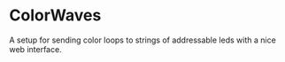 # ColorWaves
A setup for sending color loops to strings of addressable leds with a nice web interface.

